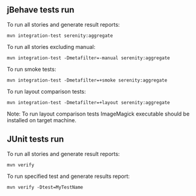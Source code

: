 jBehave tests run
--------

To run all stories and generate result reports:

    mvn integration-test serenity:aggregate

To run all stories excluding manual:

    mvn integration-test -Dmetafilter=-manual serenity:aggregate

To run smoke tests:

    mvn integration-test -Dmetafilter=+smoke serenity:aggregate

To run layout comparison tests:

    mvn integration-test -Dmetafilter=+layout serenity:aggregate

Note: To run layout comparison tests ImageMagick executable should be installed on target machine.

JUnit tests run
--------

To run all stories and generate result reports:

    mvn verify
    
To run specified test and generate results report:

    mvn verify -Dtest=MyTestName
